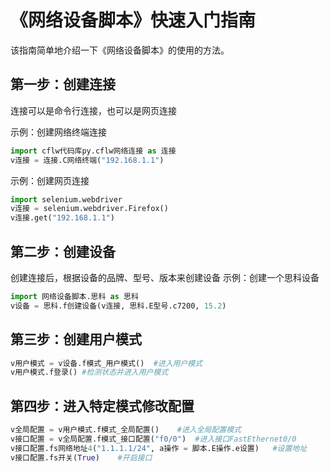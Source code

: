 # 《网络设备脚本》快速入门指南
该指南简单地介绍一下《网络设备脚本》的使用的方法。

## 第一步：创建连接
连接可以是命令行连接，也可以是网页连接

示例：创建网络终端连接
```python
import cflw代码库py.cflw网络连接 as 连接
v连接 = 连接.C网络终端("192.168.1.1")
```

示例：创建网页连接
```python
import selenium.webdriver
v连接 = selenium.webdriver.Firefox()
v连接.get("192.168.1.1")
```


## 第二步：创建设备
创建连接后，根据设备的品牌、型号、版本来创建设备
示例：创建一个思科设备
```python
import 网络设备脚本.思科 as 思科
v设备 = 思科.f创建设备(v连接, 思科.E型号.c7200, 15.2)
```

## 第三步：创建用户模式

```python
v用户模式 = v设备.f模式_用户模式()	#进入用户模式
v用户模式.f登录()	#检测状态并进入用户模式
```

## 第四步：进入特定模式修改配置

```python
v全局配置 = v用户模式.f模式_全局配置()	#进入全局配置模式
v接口配置 = v全局配置.f模式_接口配置("f0/0")	#进入接口FastEthernet0/0
v接口配置.fs网络地址4("1.1.1.1/24", a操作 = 脚本.E操作.e设置)	#设置地址
v接口配置.fs开关(True)	#开启接口
```